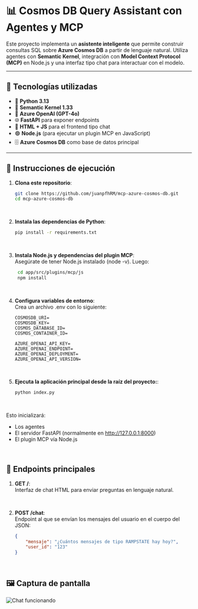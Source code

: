 # 📊 Cosmos DB Query Assistant con Agentes y MCP

Este proyecto implementa un **asistente inteligente** que permite construir consultas SQL sobre **Azure Cosmos DB** a partir de lenguaje natural. Utiliza agentes con **Semantic Kernel**, integración con **Model Context Protocol (MCP)** en Node.js y una interfaz tipo chat para interactuar con el modelo.

---

## 🧰 Tecnologías utilizadas

- 🐍 **Python 3.13**
- 🧠 **Semantic Kernel 1.33**
- 🤖 **Azure OpenAI (GPT-4o)**
- 🌐 **FastAPI** para exponer endpoints
- 💬 **HTML + JS** para el frontend tipo chat
- 🟢 **Node.js** (para ejecutar un plugin MCP en JavaScript)
- 🗄️ **Azure Cosmos DB** como base de datos principal

---

## 🚀 Instrucciones de ejecución

1. **Clona este repositorio**:
    ```bash
    git clone https://github.com/juanpfhRM/mcp-azure-cosmos-db.git
    cd mcp-azure-cosmos-db
<br>

2. **Instala las dependencias de Python**:
    ```bash
    pip install -r requirements.txt
<br>

3. **Instala Node.js y dependencias del plugin MCP**:<br>
    Asegúrate de tener Node.js instalado (node -v). Luego:
   ```bash
    cd app/src/plugins/mcp/js
    npm install
<br>

4. **Configura variables de entorno**:<br>
    Crea un archivo .env con lo siguiente:
    ```env
    COSMOSDB_URI=
    COSMOSDB_KEY=
    COSMOS_DATABASE_ID=
    COSMOS_CONTAINER_ID=

    AZURE_OPENAI_API_KEY=
    AZURE_OPENAI_ENDPOINT=
    AZURE_OPENAI_DEPLOYMENT=
    AZURE_OPENAI_API_VERSION=
<br>

5. **Ejecuta la aplicación principal desde la raíz del proyecto:**:
    ```bash
    python index.py
<br>

Esto inicializará:
- Los agentes
- El servidor FastAPI (normalmente en http://127.0.0.1:8000)
- El plugin MCP vía Node.js
<br>

## 🧪 Endpoints principales
1. **GET /**:<br>
    Interfaz de chat HTML para enviar preguntas en lenguaje natural.
<br>

2. **POST /chat**:<br>
    Endpoint al que se envían los mensajes del usuario en el cuerpo del JSON:
    ```json
    {
        "mensaje": "¿Cuántos mensajes de tipo RAMPSTATE hay hoy?",
        "user_id": "123"
    }
<br>

## 🖼 Captura de pantalla

![Chat funcionando](docs\img\chat-img.png)